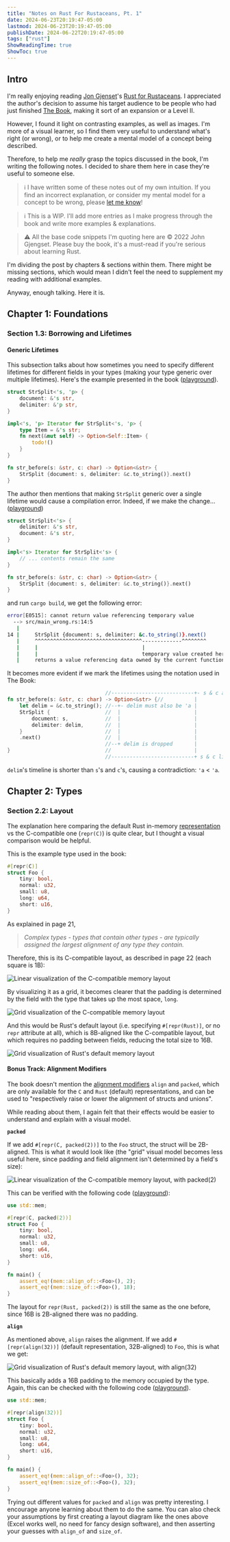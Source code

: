 ```yaml
---
title: "Notes on Rust For Rustaceans, Pt. 1"
date: 2024-06-23T20:19:47-05:00
lastmod: 2024-06-23T20:19:47-05:00
publishDate: 2024-06-22T20:19:47-05:00
tags: ["rust"]
ShowReadingTime: true
ShowToc: true
---
```


## Intro

I'm really enjoying reading [Jon Gjenset](https://x.com/jonhoo)'s [Rust for Rustaceans](https://rust-for-rustaceans.com/). I appreciated the author's decision to assume his target audience to be people who had just finished [The Book](https://doc.rust-lang.org/book/title-page.html), making it sort of an expansion or a Level II.

However, I found it light on contrasting examples, as well as images. I'm more of a visual learner, so I find them very useful to understand what's right (or wrong), or to help me create a mental model of a concept being described.

Therefore, to help me _really_ grasp the topics discussed in the book, I'm writing the following notes. I decided to share them here in case they're useful to someone else.

> ℹ️ I have written some of these notes out of my own intuition. If you find an incorrect explanation, or consider my mental model for a concept to be wrong, please [let me know](https://x.com/_0x5d)!

> ℹ️ This is a WIP. I'll add more entries as I make progress through the book and write more examples & explanations.

> ⚠️ All the base code snippets I'm quoting here are © 2022 John Gjengset. Please buy the book, it's a must-read if you're serious about learning Rust.

I'm dividing the post by chapters & sections within them. There might be missing sections, which would mean I didn't feel the need to supplement my reading with additional examples.

Anyway, enough talking. Here it is.

## Chapter 1: Foundations

### Section 1.3: Borrowing and Lifetimes

#### Generic Lifetimes

This subsection talks about how sometimes you need to specify different lifetimes for different fields in your types (making your type generic over multiple lifetimes). Here's the example presented in the book ([playground](https://play.rust-lang.org/?version=stable&mode=debug&edition=2021&gist=ad9612f66bea47604780afa0b053d5a6)).

```rust
struct StrSplit<'s, 'p> {
    document: &'s str,
    delimiter: &'p str,
}

impl<'s, 'p> Iterator for StrSplit<'s, 'p> {
    type Item = &'s str;
    fn next(&mut self) -> Option<Self::Item> {
        todo!()
    }
}

fn str_before(s: &str, c: char) -> Option<&str> {
    StrSplit {document: s, delimiter: &c.to_string()}.next()
}
```

The author then mentions that making `StrSplit` generic over a single lifetime would cause a compilation error. Indeed, if we make the change... ([playground](https://play.rust-lang.org/?version=stable&mode=debug&edition=2021&gist=2ea00b0cb451ded9f3430aca16e2eb00))

```rust
struct StrSplit<'s> {
    delimiter: &'s str,
    document: &'s str,
}

impl<'s> Iterator for StrSplit<'s> {
    // ... contents remain the same
}

fn str_before(s: &str, c: char) -> Option<&str> {
    StrSplit {document: s, delimiter: &c.to_string()}.next()
}
```

and run `cargo build`, we get the following error:

```bash
error[E0515]: cannot return value referencing temporary value
  --> src/main_wrong.rs:14:5
   |
14 |     StrSplit {document: s, delimiter: &c.to_string()}.next()
   |     ^^^^^^^^^^^^^^^^^^^^^^^^^^^^^^^^^^^-------------^^^^^^^^
   |     |                                  |
   |     |                                  temporary value created here
   |     returns a value referencing data owned by the current function
```

It becomes more evident if we mark the lifetimes using the notation used in
The Book:
```rust
                                //---------------------------+- s & c are 'a
fn str_before(s: &str, c: char) -> Option<&str> {//          |
    let delim = &c.to_string(); //--+- delim must also be 'a |
    StrSplit {                  //  |                        |
        document: s,            //  |                        |
        delimiter: delim,       //  |                        |
    }                           //  |                        |
    .next()                     //  |                        |
                                //--+ delim is dropped       |
}                               //                           |
                                //---------------------------+ s & c live on!
```

`delim`'s timeline is shorter than `s`'s and `c`'s, causing a contradiction: `'a` < `'a`.

## Chapter 2: Types
### Section 2.2: Layout

The explanation here comparing the default Rust in-memory [representation](https://doc.rust-lang.org/reference/type-layout.html#representations) vs the C-compatible one (`repr(C)`) is quite clear, but I thought a visual comparison would be helpful.

This is the example type used in the book:

```rust
#[repr(C)]
struct Foo {
    tiny: bool,
    normal: u32,
    small: u8,
    long: u64,
    short: u16,
}
```

As explained in page 21, 
> _Complex types - types that contain other types - are typically assigned the largest alignment of any type they contain._

Therefore, this is its C-compatible layout, as described in page 22 (each square is 1B):

![Linear visualization of the C-compatible memory layout](assets/c-linear.png)

By visualizing it as a grid, it becomes clearer that the padding is determined by the field with the type that takes up the most space, `long`.

![Grid visualization of the C-compatible memory layout](assets/c-grid.png "{width='350'}")

And this would be Rust's default layout (i.e. specifying `#[repr(Rust)]`, or no `repr` attribute at all), which is 8B-aligned like the C-compatible layout, but which requires no padding between fields, reducing the total size to 16B.


![Grid visualization of Rust's default memory layout](assets/rust-grid.png "{width='350'}")

#### Bonus Track: Alignment Modifiers

The book doesn't mention the [alignment modifiers](https://doc.rust-lang.org/reference/type-layout.html#the-alignment-modifiers) `align` and `packed`, which are only available for the `C` and `Rust` (default) representations, and can be used to "respectively raise or lower the alignment of structs and unions".

While reading about them, I again felt that their effects would be easier to understand and explain with a visual model.

**`packed`**

If we add `#[repr(C, packed(2))]` to the `Foo` struct, the struct will be 2B-aligned. This is what it would look like (the "grid" visual model becomes less useful here, since padding and field alignment isn't determined by a field's size):

![Linear visualization of the C-compatible memory layout, with packed(2)](assets/c-linear-packed-2.png)

This can be verified with the following code ([playground](https://play.rust-lang.org/?version=stable&mode=debug&edition=2021&gist=91ca1cec472a98d66443df3e2ae1f485)):

```rust
use std::mem;

#[repr(C, packed(2))]
struct Foo {
    tiny: bool,
    normal: u32,
    small: u8,
    long: u64,
    short: u16,
}

fn main() {
    assert_eq!(mem::align_of::<Foo>(), 2);
    assert_eq!(mem::size_of::<Foo>(), 18);
}
```

The layout for `repr(Rust, packed(2))` is still the same as the one before, since 16B is 2B-aligned there was no padding.

**`align`**

As mentioned above, `align` raises the alignment. If we add `#[repr(align(32))]` (default representation, 32B-aligned) to `Foo`, this is what we get:

![Grid visualization of Rust's default memory layout, with align(32)](assets/rust-grid-align-32.png "{height='150'}")

This basically adds a 16B padding to the memory occupied by the type. Again, this can be checked with the following code ([playground](https://play.rust-lang.org/?version=stable&mode=debug&edition=2021&gist=ba2571ce2a82b426568ad34cabc6e78c)).

```rust
use std::mem;

#[repr(align(32))]
struct Foo {
    tiny: bool,
    normal: u32,
    small: u8,
    long: u64,
    short: u16,
}

fn main() {
    assert_eq!(mem::align_of::<Foo>(), 32);
    assert_eq!(mem::size_of::<Foo>(), 32);
}
```

Trying out different values for `packed` and `align` was pretty interesting. I encourage anyone learning about them to do the same. You can also check your assumptions by first creating a layout diagram like the ones above (Excel works well, no need for fancy design software), and then asserting your guesses with `align_of` and `size_of`.
